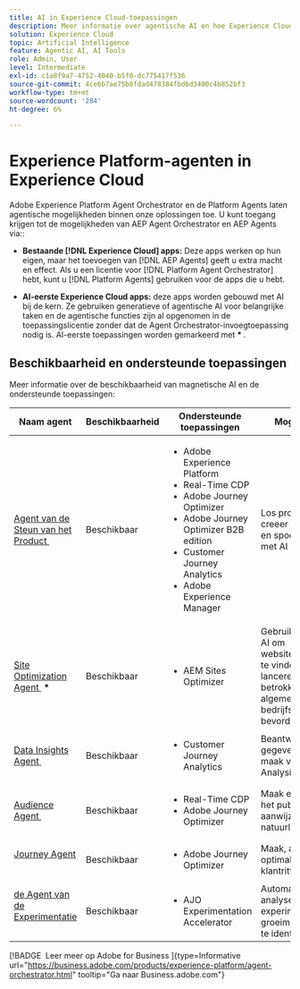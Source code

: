 ```yaml
---
title: AI in Experience Cloud-toepassingen
description: Meer informatie over agentische AI en hoe Experience Cloud-toepassingen gebruikmaken van Adobe agentic-framework.
solution: Experience Cloud
topic: Artificial Intelligence
feature: Agentic AI, AI Tools
role: Admin, User
level: Intermediate
exl-id: c1a8f9a7-4752-4040-b5f0-dc775417f536
source-git-commit: 4ce6b7ae75b8fdad478384fbd6d3400c4b852bf3
workflow-type: tm+mt
source-wordcount: '284'
ht-degree: 6%

---
```


# Experience Platform-agenten in Experience Cloud

Adobe Experience Platform Agent Orchestrator en de Platform Agents laten agentische mogelijkheden binnen onze oplossingen toe. U kunt toegang krijgen tot de mogelijkheden van AEP Agent Orchestrator en AEP Agents via::

* **Bestaande [!DNL Experience Cloud] apps:** Deze apps werken op hun eigen, maar het toevoegen van [!DNL AEP Agents] geeft u extra macht en effect. Als u een licentie voor [!DNL Platform Agent Orchestrator] hebt, kunt u [!DNL Platform Agents] gebruiken voor de apps die u hebt.

* **AI-eerste Experience Cloud apps:** deze apps worden gebouwd met AI bij de kern. Ze gebruiken generatieve of agentische AI voor belangrijke taken en de agentische functies zijn al opgenomen in de toepassingslicentie zonder dat de Agent Orchestrator-invoegtoepassing nodig is. AI-eerste toepassingen worden gemarkeerd met <b>* </b> .

## Beschikbaarheid en ondersteunde toepassingen

Meer informatie over de beschikbaarheid van magnetische AI en de ondersteunde toepassingen:

| Naam agent | Beschikbaarheid | Ondersteunde toepassingen | Mogelijkheden |
|---|----------|------------|----------|
| [&#x200B; Agent van de Steun van het Product &#x200B;](https://experienceleague.adobe.com/en/docs/experience-platform/ai-assistant/new-features/customer-support) | Beschikbaar | <ul><li>Adobe Experience Platform</li><li>Real-Time CDP</li><li>Adobe Journey Optimizer</li><li>Adobe Journey Optimizer B2B edition</li><li>Customer Journey Analytics</li><li>Adobe Experience Manager</li></ul> | Los problemen op, creeer steunkaartjes, en spoorvooruitgang met AI Medewerker. |
| [&#x200B; Site Optimization Agent &#x200B;](https://experienceleague.adobe.com/nl/docs/experience-manager-sites-optimizer/content/home) <b>* </b> | Beschikbaar | <ul><li>AEM Sites Optimizer</li></ul> | Gebruikt generatieve AI om websiteverbeteringen te vinden en te lanceren die verkeer, betrokkenheid, en algemene bedrijfsresultaten bevorderen. |
| [&#x200B; Data Insights Agent &#x200B;](https://experienceleague.adobe.com/en/docs/analytics-platform/using/cja-overview/cja-b2c-overview/data-analysis-ai) | Beschikbaar | <ul><li>Customer Journey Analytics</li></ul> | Beantwoord gegevensvragen en maak visualisaties in Analysis Workspace. |
| [&#x200B; Audience Agent &#x200B;](https://experienceleague.adobe.com/nl/docs/experience-cloud-ai/experience-cloud-ai/agents/audience) | Beschikbaar | <ul><li>Real-Time CDP</li><li>Adobe Journey Optimizer</li></ul> | Maak en optimaliseer het publiek met de aanwijzingen voor natuurlijke talen. |
| [&#x200B; Journey Agent &#x200B;](https://experienceleague.adobe.com/en/docs/experience-cloud-ai/experience-cloud-ai/agents/ajo-agent-analyze) | Beschikbaar | <ul><li>Adobe Journey Optimizer</li></ul> | Maak, analyseer en optimaliseer klantritten op schaal. |
| [&#x200B; de Agent van de Experimentatie &#x200B;](https://experienceleague.adobe.com/en/docs/journey-optimizer/using/content-management/content-experiment/experiment/experiment-accelerator-security) | Beschikbaar | <ul><li>AJO Experimentation Accelerator</li></ul> | Automatische analyse om experimenten en groeimogelijkheden te identificeren. |

[!BADGE &#x200B; Leer meer op Adobe for Business &#x200B;]{type=Informative url="https://business.adobe.com/products/experience-platform/agent-orchestrator.html" tooltip="Ga naar Business.adobe.com"}








